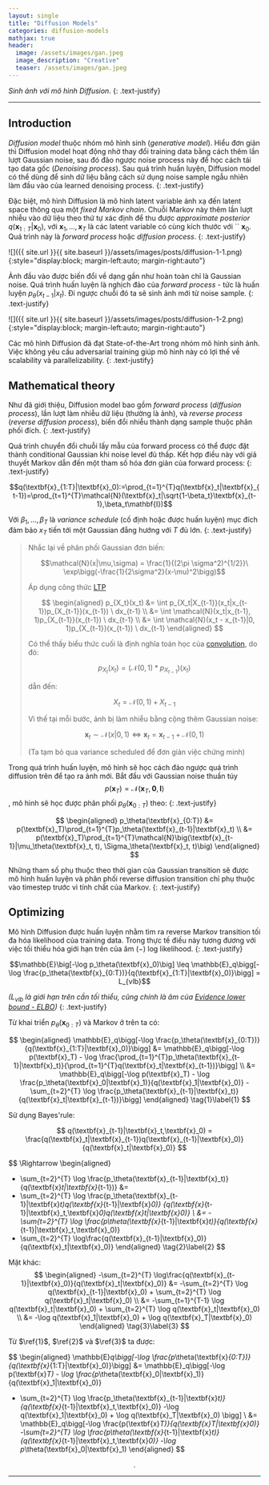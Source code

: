 ```yaml
---
layout: single
title: "Diffusion Models"
categories: diffusion-models
mathjax: true
header:
  image: /assets/images/gan.jpeg
  image_description: "Creative"
  teaser: /assets/images/gan.jpeg
---
```


*Sinh ảnh với mô hình Diffusion*.
{: .text-justify}

---

## Introduction

*Diffusion model* thuộc nhóm mô hình sinh (*generative model*). Hiểu đơn giản thì Diffusion model hoạt động nhờ thay đổi 
training data bằng cách thêm lần lượt Gaussian noise, sau đó đảo ngược noise process này để học cách tái tạo data gốc 
(*Denoising process*). Sau quá trình huấn luyện, Diffusion model có thể dùng để sinh dữ liệu bằng cách sử dụng noise sample 
ngẫu nhiên làm đầu vào của learned denoising process.
{: .text-justify}

Đặc biệt, mô hình Diffusion là mô hình latent variable ánh xạ đến latent space thông qua một *fixed Markov chain*. 
Chuỗi Markov này thêm lần lượt nhiễu vào dữ liệu theo thứ tự xác định để thu được *approximate posterior* 
$q(\textbf{x}_{1:T}|\textbf{x}_0)$, với $\textbf{x}_1, ... , \textbf{x}_T$ là các latent variable có cùng kích thước với ``
$\textbf{x}_0$. Quá trình này là *forward process* hoặc *diffusion process*.
{: .text-justify}

![]({{ site.url }}{{ site.baseurl }}/assets/images/posts/diffusion-1-1.png){:style="display:block; margin-left:auto; margin-right:auto"}

Ảnh đầu vào được biến đổi về dạng gần như hoàn toàn chỉ là Gaussian noise. Quá trình huấn luyện là nghịch 
đảo của *forward process* - tức là huấn luyện $p_\theta(x_{t-1}|x_t)$. Đi ngược chuỗi đó ta sẽ sinh ảnh mới từ noise sample.
{: .text-justify}

![]({{ site.url }}{{ site.baseurl }}/assets/images/posts/diffusion-1-2.png){:style="display:block; margin-left:auto; margin-right:auto"}

Các mô hình Diffusion đã đạt State-of-the-Art trong nhóm mô hình sinh ảnh. Việc không yêu cầu adversarial training 
giúp mô hình này có lợi thế về scalability và parallelizability.
{: .text-justify}


## Mathematical theory

Như đã giới thiệu, Diffusion model bao gồm *forward process* (*diffusion process*), lần lượt làm nhiễu dữ liệu (thường 
là ảnh), và *reverse process* (*reverse diffusion process*), biến đổi nhiễu thành dạng sample thuộc phân phối đích.
{: .text-justify}

Quá trình chuyển đổi chuỗi lấy mẫu của forward process có thể được đặt thành conditional Gaussian khi noise level đủ 
thấp. Kết hợp điều này với giả thuyết Markov dẫn đến một tham số hóa đơn giản của forward process:
{: .text-justify}

$$q(\textbf{x}_{1:T}|\textbf{x}_0):=\prod_{t=1}^{T}q(\textbf{x}_t|\textbf{x}_{t-1})=\prod_{t=1}^{T}\mathcal{N}(\textbf{x}_t|\sqrt{1-\beta_t}\textbf{x}_{t-1},\beta_t\mathbf{I})$$

Với $\beta_1, ..., \beta_T$ là *variance schedule* (cố định hoặc được huấn luyện) mục đích đảm bảo $x_T$ tiến tới 
một Gaussian đẳng hướng với $T$ đủ lớn.
{: .text-justify}

>Nhắc lại về phân phối Gaussian đơn biến:
>
>$$\mathcal{N}(x|\mu,\sigma) = \frac{1}{(2\pi \sigma^2)^{1/2}}\ \exp\bigg(-\frac{1}{2\sigma^2}(x-\mu)^2\bigg)$$
>
>Áp dụng công thức [LTP](https://longmoc.github.io/mathematic/mathematic-4-conv-probability-distribution/)
>
>$$
\begin{aligned} 
p_{X_t}(x_t) &= \int p_{X_t|X_{t-1}}(x_t|x_{t-1})p_{X_{t-1}}(x_{t-1}) \ dx_{t-1} \\
&= \int \mathcal{N}(x_t|x_{t-1}, 1)p_{X_{t-1}}(x_{t-1}) \ dx_{t-1} \\
&= \int \mathcal{N}(x_t - x_{t-1}|0, 1)p_{X_{t-1}}(x_{t-1}) \ dx_{t-1}
\end{aligned}
$$
>
>Có thể thấy biểu thức cuối là định nghĩa toán học của [convolution](https://longmoc.github.io/mathematic/mathematic-4-conv-probability-distribution/#convolution), 
do đó:
>
>$$p_{X_t}(x_t) = (\mathcal{N}(0,1) * p_{X_{t-1}})(x_t)$$
>
>dẫn đến:
>
>$$X_t = \mathcal{N}(0,1) + X_{t-1}$$
>
>Vì thế tại mỗi bước, ảnh bị làm nhiễu bằng cộng thêm Gaussian noise:
>
>$$\textbf{x}_t \sim \mathcal{N}(x|0,1) \iff \textbf{x}_t = \textbf{x}_{t-1} + \mathcal{N}(0,1)$$
> 
> (Ta tạm bỏ qua variance scheduled để đơn giản việc chứng minh)

Trong quá trình huấn luyện, mô hình sẽ học cách đảo ngược quá trình diffusion trên để tạo ra ảnh mới.
Bắt đầu với Gaussian noise thuần túy $$p(\textbf{x}_{T}) = \mathcal{N}(\textbf{x}_T, \textbf{0}, \textbf{I})$$, mô hình 
sẽ học được phân phối $p_\theta(\textbf{x}_{0:T})$ theo:
{: .text-justify}

$$
\begin{aligned}
p_\theta(\textbf{x}_{0:T}) &= p(\textbf{x}_T)\prod_{t=1}^{T}p_\theta(\textbf{x}_{t-1}|\textbf{x}_t) \\
&= p(\textbf{x}_T)\prod_{t=1}^{T}\mathcal{N}\big(\textbf{x}_{t-1}|\mu_\theta(\textbf{x}_t, t), \Sigma_\theta(\textbf{x}_t, t)\big)
\end{aligned}
$$

Những tham số phụ thuộc theo thời gian của Gaussian transition sẽ được mô hình huấn luyện và phân phối reverse diffusion 
transition chỉ phụ thuộc vào timestep trước vì tính chất của Markov.
{: .text-justify}

## Optimizing

Mô hình Diffusion được huấn luyện nhằm tìm ra reverse Markov transition tối đa hóa likelihood của training data. Trong 
thực tế điều này tương đương với việc tối thiểu hóa giới hạn trên của âm ($-$) log likelihood.
{: .text-justify}

$$\mathbb{E}\big[-\log p_\theta(\textbf{x}_0)\big] \leq \mathbb{E}_q\bigg[-\log \frac{p_\theta(\textbf{x}_{0:T})}{q(\textbf{x}_{1:T}|\textbf{x}_0)}\bigg] = L_{vlb}$$

*($L_{vlb}$ là giới hạn trên cần tối thiểu, cũng chính là âm của [Evidence lower bound - ELBO](https://en.wikipedia.org/wiki/Evidence_lower_bound))*
{: .text-justify}

Từ khai triển $p_\theta(\textbf{x}_{0:T})$ và Markov ở trên ta có:

$$
\begin{aligned}
\mathbb{E}_q\bigg[-\log \frac{p_\theta(\textbf{x}_{0:T})}{q(\textbf{x}_{1:T}|\textbf{x}_0)}\bigg]  &= 
\mathbb{E}_q\bigg[-\log p(\textbf{x}_T) - \log \frac{\prod_{t=1}^{T}p_\theta(\textbf{x}_{t-1}|\textbf{x}_t)}{\prod_{t=1}^{T}q(\textbf{x}_t|\textbf{x}_{t-1})}\bigg] \\
&= \mathbb{E}_q\bigg[-\log p(\textbf{x}_T) - \log \frac{p_\theta(\textbf{x}_0|\textbf{x}_1)}{q(\textbf{x}_1|\textbf{x}_0)} - 
\sum_{t=2}^{T} \log \frac{p_\theta(\textbf{x}_{t-1}|\textbf{x}_t)}{q(\textbf{x}_t|\textbf{x}_{t-1})}\bigg]
\end{aligned}
\tag{1}\label{1} 
$$

Sử dụng Bayes'rule:

$$ q(\textbf{x}_{t-1}|\textbf{x}_t,\textbf{x}_0) = \frac{q(\textbf{x}_t|\textbf{x}_{t-1})q(\textbf{x}_{t-1}|\textbf{x}_0)}{q(\textbf{x}_t|\textbf{x}_0)} $$

$$
\Rightarrow
\begin{aligned}
- \sum_{t=2}^{T} \log \frac{p_\theta(\textbf{x}_{t-1}|\textbf{x}_t)}{q(\textbf{x}_t|\textbf{x}_{t-1})} &= 
- \sum_{t=2}^{T} \log \frac{p_\theta(\textbf{x}_{t-1}|\textbf{x}_t)q(\textbf{x}_{t-1}|\textbf{x}_0)}
{q(\textbf{x}_{t-1}|\textbf{x}_t,\textbf{x}_0)q(\textbf{x}_t|\textbf{x}_0)} \\
&= - \sum_{t=2}^{T} \log \frac{p_\theta(\textbf{x}_{t-1}|\textbf{x}_t)}{q(\textbf{x}_{t-1}|\textbf{x}_t,\textbf{x}_0)}
- \sum_{t=2}^{T} \log\frac{q(\textbf{x}_{t-1}|\textbf{x}_0)}{q(\textbf{x}_t|\textbf{x}_0)}
\end{aligned}
\tag{2}\label{2} 
$$
  
Mặt khác:
$$
\begin{aligned}
-\sum_{t=2}^{T} \log\frac{q(\textbf{x}_{t-1}|\textbf{x}_0)}{q(\textbf{x}_t|\textbf{x}_0)} &= 
-\sum_{t=2}^{T} \log q(\textbf{x}_{t-1}|\textbf{x}_0) + \sum_{t=2}^{T} \log q(\textbf{x}_t|\textbf{x}_0) \\
&= -\sum_{t=1}^{T-1} \log q(\textbf{x}_t|\textbf{x}_0) + \sum_{t=2}^{T} \log q(\textbf{x}_t|\textbf{x}_0) \\
&= -\log q(\textbf{x}_1|\textbf{x}_0) + \log q(\textbf{x}_T|\textbf{x}_0)
\end{aligned}
\tag{3}\label{3} 
$$

Từ $\ref{1}$, $\ref{2}$ và $\ref{3}$ ta được:

$$
\begin{aligned}
\mathbb{E}_q\bigg[-\log \frac{p_\theta(\textbf{x}_{0:T})}{q(\textbf{x}_{1:T}|\textbf{x}_0)}\bigg]  &= 
\mathbb{E}_q\bigg[-\log p(\textbf{x}_T) - \log \frac{p_\theta(\textbf{x}_0|\textbf{x}_1)}{q(\textbf{x}_1|\textbf{x}_0)}
- \sum_{t=2}^{T} \log \frac{p_\theta(\textbf{x}_{t-1}|\textbf{x}_t)}{q(\textbf{x}_{t-1}|\textbf{x}_t,\textbf{x}_0)}
-\log q(\textbf{x}_1|\textbf{x}_0) + \log q(\textbf{x}_T|\textbf{x}_0)
  \bigg] \\
&= \mathbb{E}_q\bigg[-\log \frac{p(\textbf{x}_T)}{q(\textbf{x}_T|\textbf{x}_0)}
-\sum_{t=2}^{T} \log \frac{p_\theta(\textbf{x}_{t-1}|\textbf{x}_t)}{q(\textbf{x}_{t-1}|\textbf{x}_t,\textbf{x}_0)}
-\log p_\theta(\textbf{x}_0|\textbf{x}_1)
\end{aligned}
$$


<div align="center">.</div> 

---